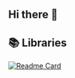 ## Hi there 👋

<!---
- 🔭 I’m currently working on ...
- 🌱 I’m currently learning ...
- 👯 I’m looking to collaborate on ...
- 🤔 I’m looking for help with ...
- 💬 Ask me about ...
- 📫 How to reach me: ...
- 😄 Pronouns: ...
- ⚡ Fun fact: ...
-->

## 📚 Libraries

[![Readme Card](https://github-readme-stats.vercel.app/api/pin/?username=pyc-team&repo=pytorch_concepts&theme=github_dark_dimmed)](https://github.com/pyc-team/pytorch_concepts)

<!---
## 💻 Papers' code
[![Readme Card](https://github-readme-stats.vercel.app/api/pin/?username=gdefe&repo=nvark-kernel&theme=github_dark_dimmed)](https://github.com/gdefe/nvark-kernel)
[![Readme Card](https://github-readme-stats.vercel.app/api/pin/?username=gdefe&repo=ggnet-virtual-sensing&theme=github_dark_dimmed)](https://github.com/gdefe/ggnet-virtual-sensing)
[![Readme Card](https://github-readme-stats.vercel.app/api/pin/?username=gdefe&repo=causally-reliable-cbm&theme=github_dark_dimmed)](https://github.com/gdefe/causally-reliable-cbm)
-->

